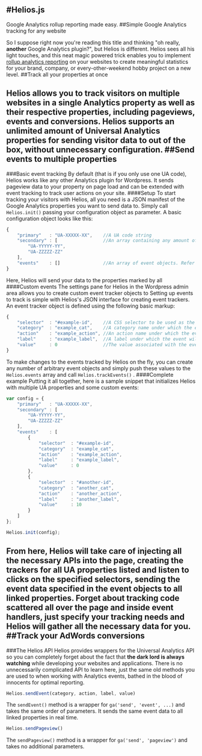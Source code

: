 #Helios.js
---
Google Analytics rollup reporting made easy. 
##Simple Google Analytics tracking for any website

So I suppose right now you're reading this title and thinking "oh really, **another** Google Analytics plugin?", but Helios is different. Helios sees all his light touches, and this neat magic powered trick enables you to implement [rollup analytics reporting](http://www.optimizesmart.com/implementing-rollup-reporting-google-universal-analytics/) on your websites to create meaningful statistics for your brand, company, or every-other-weekend hobby project on a new level.
##Track all your properties at once

Helios allows you to track visitors on multiple websites in a single Analytics property as well as their respective properties, including pageviews, events and conversions. Helios supports an unlimited amount of Universal Analytics properties for sending visitor data to out of the box, without unnecessary configuration.
##Send events to multiple properties
---
###Basic event tracking
By default (that is if you only use one UA code), Helios works like any other Analytics plugin for Wordpress. It sends pageview data to your property on page load and can be extended with event tracking to track user actions on your site.
####Setup
To start tracking your visitors with Helios, all you need is a JSON manifest of the Google Analytics properties you want to send data to. Simply call `Helios.init()` passing your configuration object as parameter. A basic configuration object looks like this:
```javascript
{
    "primary"   : "UA-XXXXX-XX",    //A UA code string
    "secondary" : [                 //An array containing any amount of valid UA code strings
        "UA-YYYYY-YY",
        "UA-ZZZZZ-ZZ"
    ],
    "events"    : []                //An array of event objects. Refer to the Custom events section.
}
```
Here, Helios will send your data to the properties marked by all  
####Custom events
The settings pane for Helios in the Wordpress admin area allows you to create custom event tracker objects to
Setting up events to track is simple with Helios's  JSON interface for creating event trackers. An event tracker object is defined using the following basic markup:
```javascript
{
    "selector"  : "#example-id",    //A CSS selector to be used as the event's trigger (string)
    "category"  : "example_cat",    //A category name under which the event will appear in GA (string)
    "action"    : "example_action", //An action name under which the event will appear in GA (string)
    "label"     : "example_label",  //A label under which the event will appear in GA (string)
    "value"     : 0                 //The value associated with the event in GA (int)
}
```
To make changes to the events tracked by Helios on the fly, you can create any number of arbitrary event objects and simply push these values to the `Helios.events` array and call `Helios.trackEvents()` .
####Complete example
Putting it all together, here is a sample snippet that initializes Helios with multiple UA properties and some custom events:
```javascript
var config = {
    "primary"   : "UA-XXXXX-XX",
    "secondary" : [
        "UA-YYYYY-YY",
        "UA-ZZZZZ-ZZ"
    ],
    "events"    : [
        {
            "selector"  : "#example-id",
            "category"  : "example_cat",
            "action"    : "example_action",
            "label"     : "example_label",
            "value"     : 0   
        },
        {
            "selector"  : "#another-id",
            "category"  : "another_cat",
            "action"    : "another_action",
            "label"     : "another_label",
            "value"     : 10   
        }
    ]
};

Helios.init(config);
```
From here, Helios will take care of injecting all the necessary APIs into the page, creating the trackers for all UA properties listed and listen to clicks on the specified selectors, sending the event data specified in the event objects to all linked properties. Forget about tracking code scattered all over the page and inside event handlers, just specify your tracking needs and Helios will gather all the necessary data for you.
##Track your AdWords conversions
---

###The Helios API
Helios provides wrappers for the Universal Analytics API so you can completely forget about the fact that **the dark lord is always watching** while developing your websites and applications. There is no unnecessarily complicated API to learn here, just the same old methods you are used to when working with Analytics events, bathed in the blood of innocents for optimal reporting.
```javascript
Helios.sendEvent(category, action, label, value)
```
The `sendEvent()` method is a wrapper for `ga('send', 'event', ...)` and takes the same order of parameters. It sends the same event data to all linked properties in real time.
```javascript
Helios.sendPageview()
```
The `sendPageview()` method is a wrapper for `ga('send', 'pageview')` and takes no additional parameters.